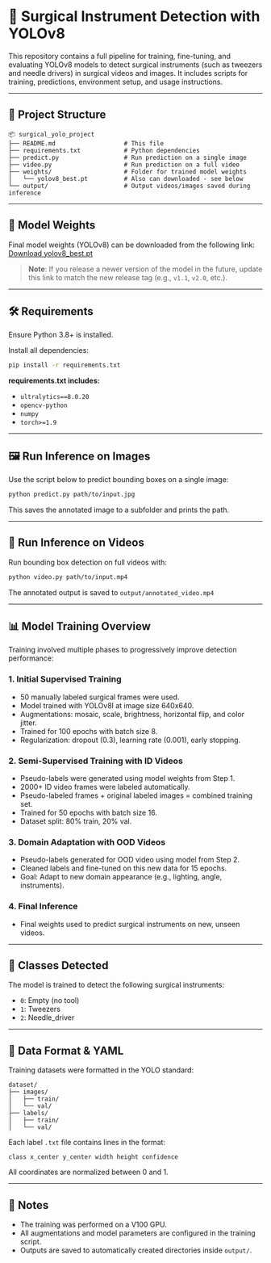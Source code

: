 # 🔬 Surgical Instrument Detection with YOLOv8

This repository contains a full pipeline for training, fine-tuning, and evaluating YOLOv8 models to detect surgical instruments (such as tweezers and needle drivers) in surgical videos and images. It includes scripts for training, predictions, environment setup, and usage instructions.

---

## 📁 Project Structure

```
📦 surgical_yolo_project
├── README.md                   # This file
├── requirements.txt            # Python dependencies
├── predict.py                  # Run prediction on a single image
├── video.py                    # Run prediction on a full video
├── weights/                    # Folder for trained model weights
│   └── yolov8_best.pt          # Also can downloaded - see below
└── output/                     # Output videos/images saved during inference
```

---

## 💾 Model Weights
Final model weights (YOLOv8) can be downloaded from the following link:
[Download yolov8_best.pt](https://github.com/aviatay/cvsa-hw1/releases/download/v1.0/yolov8_best.pt)

> **Note**: If you release a newer version of the model in the future, update this link to match the new release tag (e.g., `v1.1`, `v2.0`, etc.).

---

## 🛠️ Requirements
Ensure Python 3.8+ is installed.

Install all dependencies:
```bash
pip install -r requirements.txt
```

**requirements.txt includes:**
- `ultralytics==8.0.20`
- `opencv-python`
- `numpy`
- `torch>=1.9`

---

## 🖼️ Run Inference on Images
Use the script below to predict bounding boxes on a single image:
```bash
python predict.py path/to/input.jpg
```
This saves the annotated image to a subfolder and prints the path.

---

## 🎥 Run Inference on Videos
Run bounding box detection on full videos with:
```bash
python video.py path/to/input.mp4
```
The annotated output is saved to `output/annotated_video.mp4`

---

## 📊 Model Training Overview

Training involved multiple phases to progressively improve detection performance:

### 1. Initial Supervised Training
- 50 manually labeled surgical frames were used.
- Model trained with YOLOv8l at image size 640x640.
- Augmentations: mosaic, scale, brightness, horizontal flip, and color jitter.
- Trained for 100 epochs with batch size 8.
- Regularization: dropout (0.3), learning rate (0.001), early stopping.

### 2. Semi-Supervised Training with ID Videos
- Pseudo-labels were generated using model weights from Step 1.
- 2000+ ID video frames were labeled automatically.
- Pseudo-labeled frames + original labeled images = combined training set.
- Trained for 50 epochs with batch size 16.
- Dataset split: 80% train, 20% val.

### 3. Domain Adaptation with OOD Videos
- Pseudo-labels generated for OOD video using model from Step 2.
- Cleaned labels and fine-tuned on this new data for 15 epochs.
- Goal: Adapt to new domain appearance (e.g., lighting, angle, instruments).

### 4. Final Inference
- Final weights used to predict surgical instruments on new, unseen videos.

---

## 🧪 Classes Detected
The model is trained to detect the following surgical instruments:
- `0`: Empty (no tool)
- `1`: Tweezers
- `2`: Needle_driver

---

## 🧱 Data Format & YAML
Training datasets were formatted in the YOLO standard:
```
dataset/
├── images/
│   ├── train/
│   └── val/
├── labels/
│   ├── train/
│   └── val/
```
Each label `.txt` file contains lines in the format:
```
class x_center y_center width height confidence
```
All coordinates are normalized between 0 and 1.

---

## 📓 Notes
- The training was performed on a V100 GPU.
- All augmentations and model parameters are configured in the training script.
- Outputs are saved to automatically created directories inside `output/`.

